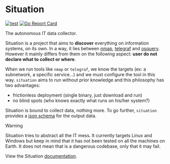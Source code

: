 # Situation

[![test](https://github.com/situation-sh/situation/actions/workflows/test.yaml/badge.svg)](https://github.com/situation-sh/situation/actions/workflows/test.yaml)
[![Go Report Card](https://goreportcard.com/badge/github.com/situation-sh/situation)](https://goreportcard.com/report/github.com/situation-sh/situation)

The autonomous IT data collector.

Situation is a project that aims to **discover** everything on information systems, on its own. In a way, it lies between [nmap](https://nmap.org/), [telegraf](https://www.influxdata.com/time-series-platform/telegraf/) and [osquery](https://osquery.io/). However it mainly differs from them on the following aspect: **user do not declare what to collect or where**.

When we run tools like `nmap` or `telegraf`, we know the targets (ex: a subnetwork, a specific service...) and we must configure the tool in this way. `situation` aims to run without prior knowledge and this philosophy has two advantages:

- frictionless deployment (single binary, just download and run)
- no blind spots (who knows exactly what runs on his/her system?)

Situation is bound to collect data, nothing more. To go further, `situation` provides a [json schema](https://github.com/situation-sh/situation/releases/download/v0.14.0/schema.json) for the output data.

> [!WARNING]  
> Situation tries to abstract all the IT mess. It currently targets Linux and Windows but keep in mind that it has not been tested on all the machines on Earth. It does not mean that is a dangerous codebase, only that it may fail.

View the Situation [documentation](https://situation-sh.github.io/situation/).
